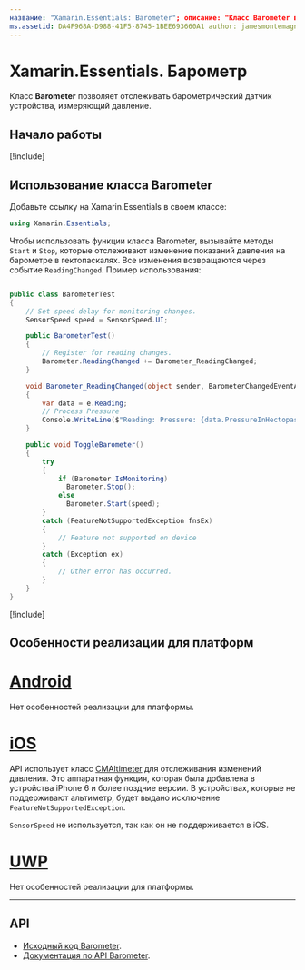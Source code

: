 ```yaml
---
название: "Xamarin.Essentials: Barometer"; описание: "Класс Barometer в Xamarin.Essentials позволяет отслеживать барометрический датчик устройства, измеряющий давление".
ms.assetid: DA4F968A-D988-41F5-8745-1BEE693660A1 author: jamesmontemagno ms.author: jamont ms.date: 04.11.2018 no-loc: [Xamarin.Forms, Xamarin.Essentials]
---
```


# <a name="xamarinessentials-barometer"></a>Xamarin.Essentials. Барометр

Класс **Barometer** позволяет отслеживать барометрический датчик устройства, измеряющий давление.

## <a name="get-started"></a>Начало работы

[!include[](~/essentials/includes/get-started.md)]

## <a name="using-barometer"></a>Использование класса Barometer

Добавьте ссылку на Xamarin.Essentials в своем классе:

```csharp
using Xamarin.Essentials;
```

Чтобы использовать функции класса Barometer, вызывайте методы `Start` и `Stop`, которые отслеживают изменение показаний давления на барометре в гектопаскалях. Все изменения возвращаются через событие `ReadingChanged`. Пример использования:

```csharp

public class BarometerTest
{
    // Set speed delay for monitoring changes.
    SensorSpeed speed = SensorSpeed.UI;

    public BarometerTest()
    {
        // Register for reading changes.
        Barometer.ReadingChanged += Barometer_ReadingChanged;
    }

    void Barometer_ReadingChanged(object sender, BarometerChangedEventArgs e)
    {
        var data = e.Reading;
        // Process Pressure
        Console.WriteLine($"Reading: Pressure: {data.PressureInHectopascals} hectopascals");
    }

    public void ToggleBarometer()
    {
        try
        {
            if (Barometer.IsMonitoring)
              Barometer.Stop();
            else
              Barometer.Start(speed);
        }
        catch (FeatureNotSupportedException fnsEx)
        {
            // Feature not supported on device
        }
        catch (Exception ex)
        {
            // Other error has occurred.
        }
    }
}
```

[!include[](~/essentials/includes/sensor-speed.md)]

## <a name="platform-implementation-specifics"></a>Особенности реализации для платформ

# <a name="android"></a>[Android](#tab/android)

Нет особенностей реализации для платформы.

# <a name="ios"></a>[iOS](#tab/ios)

API использует класс [CMAltimeter](https://developer.apple.com/documentation/coremotion/cmaltimeter#//apple_ref/occ/cl/CMAltimeter) для отслеживания изменений давления. Это аппаратная функция, которая была добавлена в устройства iPhone 6 и более поздние версии. В устройствах, которые не поддерживают альтиметр, будет выдано исключение `FeatureNotSupportedException`.

`SensorSpeed` не используется, так как он не поддерживается в iOS.

# <a name="uwp"></a>[UWP](#tab/uwp)

Нет особенностей реализации для платформы.

-----

## <a name="api"></a>API

- [Исходный код Barometer](https://github.com/xamarin/Essentials/tree/master/Xamarin.Essentials/Barometer).
- [Документация по API Barometer](xref:Xamarin.Essentials.Barometer).
